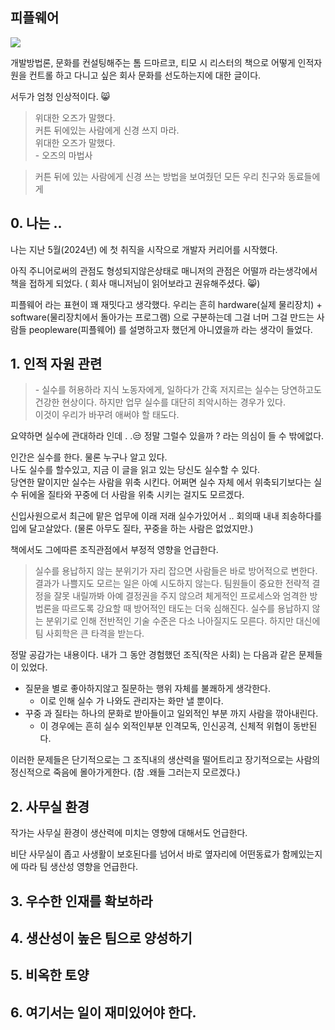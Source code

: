 
## 피플웨어 

![](https://contents.kyobobook.co.kr/sih/fit-in/458x0/pdt/9788966261109.jpg)

개발방법론, 문화를 컨설팅해주는 톰 드마르코, 티모 시 리스터의 책으로 어떻게 인적자원을 컨트롤 하고 다니고 싶은 회사 문화를 선도하는지에 대한 글이다.


서두가 엄청 인상적이다. 😸

>위대한 오즈가 말했다.   
커튼 뒤에있는 사람에게 신경 쓰지 마라.   
위대한 오즈가 말했다.   
\- 오즈의 마법사

> 커튼 뒤에 있는 사람에게 신경 쓰는 방법을 보여줬던 모든 우리 친구와 동료들에게


## 0. 나는 .. 

나는 지난 5월(2024년) 에 첫 취직을 시작으로 개발자 커리어를 시작했다.

아직 주니어로써의 관점도 형성되지않은상태로 매니저의 관점은 어떨까 라는생각에서 책을 접하게 되었다. ( 회사 매니저님이 읽어보라고 권유해주셨다. 😸)

피플웨어 라는 표현이 꽤 재밋다고 생각했다. 우리는 흔히 hardware(실제 물리장치) + software(물리장치에서 돌아가는 프로그램) 으로 구분하는데 그걸 너머 그걸 만드는 사람들 peopleware(피플웨어) 를 설명하고자 했던게 아니였을까 라는 생각이 들었다.

## 1. 인적 자원 관련

> \- 실수를 허용하라 
> 지식 노동자에게, 일하다가 간혹 저지르는 실수는 당연하고도 건강한 현상이다.    하지만 업무 실수를 대단히 죄악시하는 경우가 있다.   
이것이 우리가 바꾸려 애써야 할 태도다.   

요약하면 실수에 관대하라 인데 . .😒 정말 그럴수 있을까 ? 라는 의심이 들 수 밖에없다.   

인간은 실수를 한다. 물론 누구나 알고 있다.   
나도 실수를 할수있고, 지금 이 글을 읽고 있는 당신도 실수할 수 있다.  
당연한 말이지만 실수는 사람을 위축 시킨다. 어쩌면 실수 자체 에서 위축되기보다는 실수 뒤에올 질타와 꾸중에 더 사람을 위축 시키는 걸지도 모르겠다. 

신입사원으로서 최근에 맡은 업무에 이래 저래 실수가있어서 .. 회의때 내내 죄송하다를 입에 달고살았다. (물론 아무도 질타, 꾸중을 하는 사람은 없었지만.)

책에서도 그에따른 조직관점에서 부정적 영향을 언급한다.

> 실수를 용납하지 않는 분위기가 자리 잡으면 사람들은 바로 방어적으로 변한다. 결과가 나쁠지도 모르는 일은 아예 시도하지 않는다. 팀원들이 중요한 전략적 결정을 잘못 내릴까봐 아예 결정권을 주지 않으려 체게적인 프로세스와 엄격한 방법론을 따르도록 강요할 때 방어적인 태도는 더욱 심해진다. 실수를 용납하지 않는 분위기로 인해 전반적인 기술 수준은 다소 나아질지도 모른다. 하지만 대신에 팀 사회학은 큰 타격을 받는다.

정말 공감가는 내용이다. 내가 그 동안 경험했던 조직(작은 사회) 는 다음과 같은 문제들이 있었다.

- 질문을 별로 좋아하지않고 질문하는 행위 자체를 불쾌하게 생각한다.
    - 이로 인해 실수 가 나와도 관리자는 화만 낼 뿐이다.
- 꾸중 과 질타는 하나의 문화로 받아들이고 일외적인 부분 까지 사람을 깎아내린다.
    - 이 경우에는 흔히 실수 외적인부분 인격모독, 인신공격, 신체적 위협이 동반된다.

이러한 문제들은 단기적으로는 그 조직내의 생산력을 떨어트리고 장기적으로는 사람의 정신적으로 죽음에 몰아가게한다. (참 .왜들 그러는지 모르겠다.)

## 2. 사무실 환경

작가는 사무실 환경이 생산력에 미치는 영향에 대해서도 언급한다.

비단 사무실이 좁고 사생활이 보호된다를 넘어서 바로 옆자리에 어떤동료가 함께있는지에 따라 팀 생산성 영향을 언급한다.

## 3. 우수한 인재를 확보하라

## 4. 생산성이 높은 팀으로 양성하기

## 5. 비옥한 토양

## 6. 여기서는 일이 재미있어야 한다.

